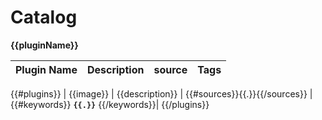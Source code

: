 # **Catalog**

**{{pluginName}}**

| Plugin Name        | Description           | source | Tags  |
| ------------- |:-------------:| -----:|----:|
 {{#plugins}}
 | {{image}} |  {{description}} | {{#sources}}{{.}}{{/sources}} | {{#keywords}} **`{{.}}`** {{/keywords}}|
{{/plugins}}

